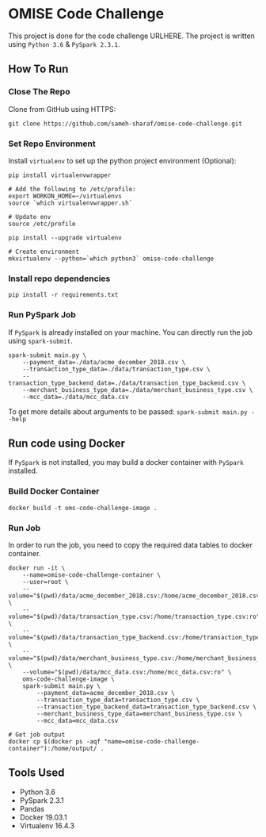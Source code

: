 # OMISE Code Challenge

This project is done for the code challenge URLHERE. The project is written using `Python 3.6` & `PySpark 2.3.1`.  

## How To Run

### Close The Repo

Clone from GitHub using HTTPS:

`git clone https://github.com/sameh-sharaf/omise-code-challenge.git`

### Set Repo Environment

Install `virtualenv` to set up the python project environment (Optional):

```
pip install virtualenvwrapper

# Add the following to /etc/profile:
export WORKON_HOME=~/virtualenvs
source `which virtualenvwrapper.sh`

# Update env
source /etc/profile

pip install --upgrade virtualenv

# Create environment
mkvirtualenv --python=`which python3` omise-code-challenge
```

### Install repo dependencies

`pip install -r requirements.txt`

### Run PySpark Job

If `PySpark` is already installed on your machine. You can directly run the job using `spark-submit`.

```
spark-submit main.py \
    --payment_data=./data/acme_december_2018.csv \
    --transaction_type_data=./data/transaction_type.csv \
    --transaction_type_backend_data=./data/transaction_type_backend.csv \
    --merchant_business_type_data=./data/merchant_business_type.csv \
    --mcc_data=./data/mcc_data.csv
```

To get more details about arguments to be passed:
`spark-submit main.py --help`

## Run code using Docker
If `PySpark` is not installed, you may build a docker container with `PySpark` installed.

### Build Docker Container
```
docker build -t oms-code-challenge-image .
```

### Run Job
In order to run the job, you need to copy the required data tables to docker container.
```
docker run -it \
    --name=omise-code-challenge-container \
    --user=root \
    --volume="$(pwd)/data/acme_december_2018.csv:/home/acme_december_2018.csv:ro" \
    --volume="$(pwd)/data/transaction_type.csv:/home/transaction_type.csv:ro" \
    --volume="$(pwd)/data/transaction_type_backend.csv:/home/transaction_type_backend.csv:ro" \
    --volume="$(pwd)/data/merchant_business_type.csv:/home/merchant_business_type.csv:ro" \
    --volume="$(pwd)/data/mcc_data.csv:/home/mcc_data.csv:ro" \
    oms-code-challenge-image \
    spark-submit main.py \
        --payment_data=acme_december_2018.csv \
        --transaction_type_data=transaction_type.csv \
        --transaction_type_backend_data=transaction_type_backend.csv \
        --merchant_business_type_data=merchant_business_type.csv \
        --mcc_data=mcc_data.csv

# Get job output
docker cp $(docker ps -aqf "name=omise-code-challenge-container"):/home/output/ .
```

## Tools Used
- Python 3.6
- PySpark 2.3.1
- Pandas
- Docker 19.03.1
- Virtualenv 16.4.3

